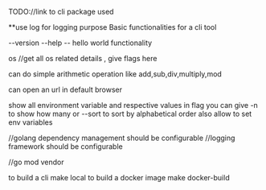TODO://link to cli package used

**use log for logging purpose
Basic functionalities for a cli tool

--version
--help
-- hello world functionality

os //get all os related details , give flags here

can do simple arithmetic operation like add,sub,div,multiply,mod

can open an url in default browser

show all environment variable and respective values in flag you can give -n to show how many or --sort to sort by alphabetical order
also allow to set env variables



//golang dependency management should be configurable
//logging framework should be configurable


//go mod vendor


to build a cli 
    make local
to build a docker image
    make docker-build











